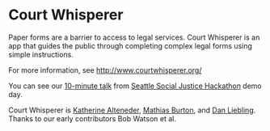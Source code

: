 # Court Whisperer

Paper forms are a barrier to access to legal services. Court Whisperer is an app that guides the public through completing complex legal forms using simple instructions.

For more information, see http://www.courtwhisperer.org/

You can see our [10-minute talk](https://www.youtube.com/watch?v=lVZroTCNigM) from [Seattle Social Justice Hackathon](http://socialjusticehackathon.com) demo day.

Court Whisperer is [Katherine Alteneder](http://www.srln.org), [Mathias Burton](http://www.mathiasburton.com), and [Dan Liebling](http://liebling.org). Thanks to our early contributors Bob Watson et al.
